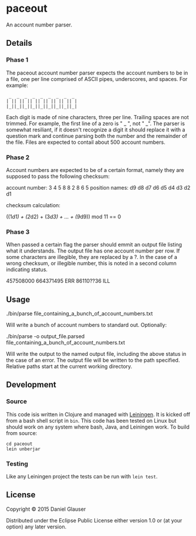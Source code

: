 # paceout

An account number parser.

## Details

### Phase 1

The paceout account number parser expects the account numbers to be in a file, one per line comprised of ASCII pipes, underscores, and spaces. For example:

```
 _  _  _  _  _  _  _  _  _ 
| || || || || || || || || |
|_||_||_||_||_||_||_||_||_|
```                         

Each digit is made of nine characters, three per line. Trailing spaces are not trimmed. For example, the first line of a zero is " _ ", not " _". The parser is somewhat resiliant, if it doesn't recognize a digit it should replace it with a question mark and continue parsing both the number and the remainder of the file. Files are expected to contail about 500 account numbers.

### Phase 2

Account numbers are expected to be of a certain format, namely they are supposed to pass the following checksum:

account number:  3  4  5  8  8  2  8  6  5
position names:  d9 d8 d7 d6 d5 d4 d3 d2 d1

checksum calculation:

((1*d1) + (2*d2) + (3*d3) + ... + (9*d9)) mod 11 == 0

### Phase 3

When passed a certain flag the parser should emmit an output file listing what it understands. The output file has one account number per row. If some characters are illegible, they are replaced by a ?. In the case of a wrong checksum, or illegible number, this is noted in a second column indicating status.

457508000
664371495 ERR
86110??36 ILL

## Usage

./bin/parse file_containing_a_bunch_of_account_numbers.txt

Will write a bunch of account numbers to standard out. Optionally:

./bin/parse -o output_file.parsed file_containing_a_bunch_of_account_numbers.txt

Will write the output to the named output file, including the above status in the case of an error. The output file will be written to the path specified. Relative paths start at the current working directory.

## Development

### Source

This code isis written in Clojure and managed with [Leiningen](http://http://leiningen.org/). It is kicked off from a bash shell script in `bin`. This code has been tested on Linux but should work on any system where bash, Java, and Leiningen work. To build from source:

```
cd paceout
lein unberjar
```

### Testing

Like any Leiningen project the tests can be run with `lein test`.

## License

Copyright © 2015 Daniel Glauser

Distributed under the Eclipse Public License either version 1.0 or (at
your option) any later version.
